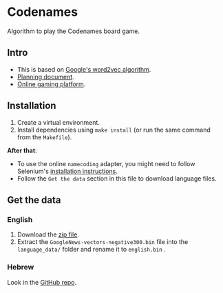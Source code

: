 # Codenames

Algorithm to play the Codenames board game.

## Intro

* This is based on [Google's word2vec algorithm](https://code.google.com/archive/p/word2vec/).
* [Planning document](https://docs.google.com/presentation/d/1RBwIRRtiqs30q3cF3HOAIZLEH6HoPZ_lY_x7SrbBfrc/edit#slide=id.p).
* [Online gaming platform](https://namecoding.herokuapp.com/).

## Installation

1. Create a virtual environment.
2. Install dependencies using `make install` (or run the same command from the `Makefile`).

**After that**: 
* To use the online `namecoding` adapter, you might need to follow Selenium's [installation instructions](https://selenium-python.readthedocs.io/installation.html#drivers).
* Follow the `Get the data` section in this file to download language files.

## Get the data

### English

1. Download the [zip file](https://drive.google.com/file/d/0B7XkCwpI5KDYNlNUTTlSS21pQmM/edit?usp=sharing).
1. Extract the `GoogleNews-vectors-negative300.bin` file into the `language_data/` folder and rename it to `english.bin`
   .

### Hebrew

Look in the [GitHub repo](https://github.com/Ronshm/hebrew-word2vec).
